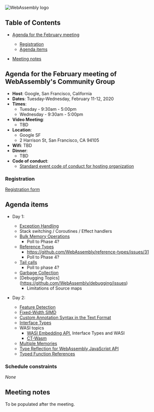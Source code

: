 ![WebAssembly logo](/images/WebAssembly.png)

## Table of Contents

* [Agenda for the February meeting](#agenda-for-the-february-meeting-of-webassemblys-community-group)
    
   * [Registration](#registration)
   * [Agenda items](#agenda-items)

* [Meeting notes](#meeting-notes)


## Agenda for the February meeting of WebAssembly's Community Group

- **Host**: Google, San Francisco, California
- **Dates**: Tuesday-Wednesday, February 11-12, 2020
- **Times**:
    - Tuesday - 9:30am - 5:00pm
    - Wednesday - 9:30am - 5:00pm
- **Video Meeting**:
    - TBD
- **Location**:
    - Google SF
    - 2 Harrison St, San Francisco, CA 94105
- **Wifi**: TBD
- **Dinner**:
    - TBD
- **Code of conduct**:
    - [Standard event code of conduct for hosting organization](https://webengineshackfest.org/2019/#coc)

### Registration

[Registration form](https://forms.gle/Jw2ABpjKBpwhktE88)

## Agenda items

 - Day 1:
   - [Exception Handling](https://github.com/WebAssembly/exception-handling) 
   - Stack switching / Coroutines / Effect handlers
   - [Bulk Memory Operations](https://github.com/WebAssembly/bulk-memory-operations)
     - Poll to Phase 4? 
   - [Reference Types](https://github.com/WebAssembly/reference-types)
     - https://github.com/WebAssembly/reference-types/issues/31
     - Poll to Phase 4?
   - [Tail calls](https://github.com/WebAssembly/tail-call)
     - Poll to phase 4?
   - [Garbage Collection](https://github.com/WebAssembly/gc)
   - [Debugging Topics] (https://github.com/WebAssembly/debugging/issues)
     - Limitations of Source maps

- Day 2:
  - [Feature Detection](https://github.com/WebAssembly/feature-detection) 
  - [Fixed-Width SIMD](https://github.com/webassembly/simd)
  - [Custom Annotation Syntax in the Text Format](https://github.com/WebAssembly/annotations)
  - [Interface Types](https://github.com/WebAssembly/interface-types) 
  - WASI topics
    - [WASI Embedding API](https://github.com/WebAssembly/WASI/issues/149), Interface Types and WASI
    - [CT-Wasm](https://github.com/PLSysSec/ct-wasm)
  - [Multiple Memories](https://github.com/WebAssembly/multi-memory)
  - [Type Reflection for WebAssembly JavaScript API](https://github.com/WebAssembly/js-types)
  - [Typed Function References](https://github.com/WebAssembly/function-references/issues)
 
### Schedule constraints

*None*

## Meeting notes
To be populated after the meeting.

